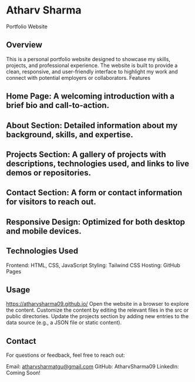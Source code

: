 # Atharv Sharma
Portfolio Website
## Overview
This is a personal portfolio website designed to showcase my skills, projects, and professional experience. The website is built to provide a clean, responsive, and user-friendly interface to highlight my work and connect with potential employers or collaborators.
Features

## Home Page: A welcoming introduction with a brief bio and call-to-action.
## About Section: Detailed information about my background, skills, and expertise.
## Projects Section: A gallery of projects with descriptions, technologies used, and links to live demos or repositories.
## Contact Section: A form or contact information for visitors to reach out.
## Responsive Design: Optimized for both desktop and mobile devices.

## Technologies Used

Frontend: HTML, CSS, JavaScript
Styling: Tailwind CSS
Hosting: GitHub Pages



## Usage
https://atharvsharma09.github.io/
Open the website in a browser to explore the content.
Customize the content by editing the relevant files in the src or public directories.
Update the projects section by adding new entries to the data source (e.g., a JSON file or static content).


## Contact
For questions or feedback, feel free to reach out:

Email: atharvsharmatgu@gmail.com
GitHub: AtharvSharma09
LinkedIn: Coming Soon!

